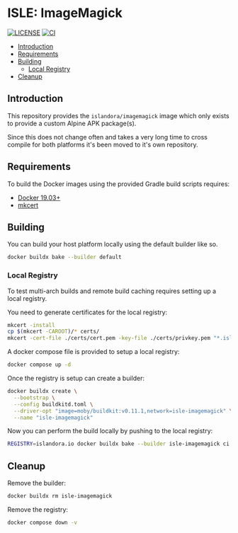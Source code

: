 # ISLE: ImageMagick <!-- omit in toc -->

[![LICENSE](https://img.shields.io/badge/license-MIT-blue.svg?style=flat-square)](./LICENSE)
[![CI](https://github.com/Islandora-Devops/isle-imagemagick/actions/workflows/ci.yml/badge.svg)](https://github.com/Islandora-Devops/isle-imagemagick/actions/workflows/ci.yml)

- [Introduction](#introduction)
- [Requirements](#requirements)
- [Building](#building)
  - [Local Registry](#local-registry)
- [Cleanup](#cleanup)

## Introduction

This repository provides the `islandora/imagemagick` image which only exists
to provide a custom Alpine APK package(s).

Since this does not change often and takes a very long time to cross compile for
both platforms it's been moved to it's own repository.

## Requirements

To build the Docker images using the provided Gradle build scripts requires:

- [Docker 19.03+](https://docs.docker.com/get-docker/)
- [mkcert](https://github.com/FiloSottile/mkcert)

## Building

You can build your host platform locally using the default builder like so.

```bash
docker buildx bake --builder default
```

### Local Registry

To test multi-arch builds and remote build caching requires setting up a local
registry.

You need to generate certificates for the local registry:

```bash
mkcert -install
cp $(mkcert -CAROOT)/* certs/
mkcert -cert-file ./certs/cert.pem -key-file ./certs/privkey.pem "*.islandora.dev" "islandora.dev" "*.islandora.io" "islandora.io" "*.islandora.info" "islandora.info" "localhost" "127.0.0.1" "::1"
```

A docker compose file is provided to setup a local registry:

```bash
docker compose up -d
```

Once the registry is setup can create a builder:

```bash
docker buildx create \
  --bootstrap \
  --config buildkitd.toml \
  --driver-opt "image=moby/buildkit:v0.11.1,network=isle-imagemagick" \
  --name "isle-imagemagick"
```

Now you can perform the build locally by pushing to the local registry:

```bash
REGISTRY=islandora.io docker buildx bake --builder isle-imagemagick ci --push
```

## Cleanup

Remove the builder:

```bash
docker buildx rm isle-imagemagick 
```

Remove the registry:

```bash
docker compose down -v
```
